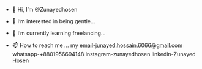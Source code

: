 - 👋 Hi, I’m @Zunayedhosen
- 👀 I’m interested in being gentle...
- 🌱 I’m currently learning freelancing...

- 📫 How to reach me ...
my email-junayed.hossain.6066@gmail.com
whatsapp-+8801956694148
instagram-zunayedhosen
linkedin-Zunayed Hosen

<!---
Zunayedhosen/Zunayedhosen is a ✨ special ✨ repository because its `README.md` (this file) appears on your GitHub profile.
You can click the Preview link to take a look at your changes.
--->
